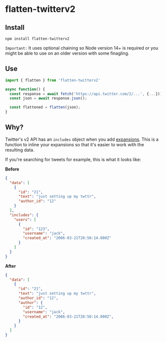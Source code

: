 # flatten-twitterv2

## Install

```
npm install flatten-twitterv2
```
`Important:` It uses optional chaining so Node version 14+ is required or you might be able to use on an older version with some finagling. 

## Use

```js
import { flatten } from 'flatten-twitterv2'

async function() {
  const response = await fetch('https://api.twitter.com/2/...', {...}));
  const json = await response.json();

  const flattened = flatten(json);
}
```


## Why?

Twitter's v2 API has an `includes` object when you add [expansions](https://developer.twitter.com/en/docs/twitter-api/expansions). This is a function to inline your expansions so that it's easier to work with the resulting data.

If you're searching for tweets for example, this is what it looks like:

**Before**
```json
{
  "data": [
    {
      "id": "21",
      "text": "just setting up my twttr",
      "author_id": "12"
    }
  ],
  "includes": {
    "users": [
      {
        "id": "123",
        "username": "jack",
        "created_at": "2006-03-21T20:50:14.000Z"
      }
    ]
  }
}
```

**After**
```json
{
  "data": [
    {
      "id": "21",
      "text": "just setting up my twttr",
      "author_id": "12",
      "author": {
        "id": "12",
        "username": "jack",
        "created_at": "2006-03-21T20:50:14.000Z",
      }
    }
  ]
}
```
